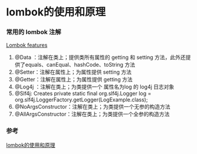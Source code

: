 #  lombok的使用和原理


### 常用的 lombok 注解
[Lombok features](https://projectlombok.org/features/index.html)

1. @Data   ：注解在类上；提供类所有属性的 getting 和 setting 方法，此外还提供了equals、canEqual、hashCode、toString 方法
2. @Setter：注解在属性上；为属性提供 setting 方法
3. @Getter：注解在属性上；为属性提供 getting 方法
4. @Log4j ：注解在类上；为类提供一个 属性名为log 的 log4j 日志对象
5. @Slf4j: Creates private static final org.slf4j.Logger log = org.slf4j.LoggerFactory.getLogger(LogExample.class);
5. @NoArgsConstructor：注解在类上；为类提供一个无参的构造方法
6. @AllArgsConstructor：注解在类上；为类提供一个全参的构造方法




### 参考
[ lombok的使用和原理](http://blog.csdn.net/dslztx/article/details/46715803)